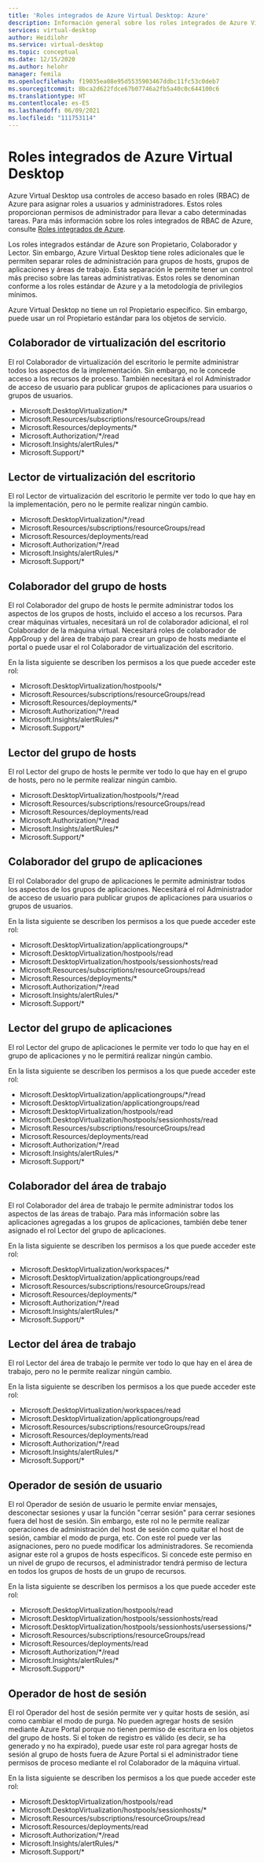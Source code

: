 ```yaml
---
title: 'Roles integrados de Azure Virtual Desktop: Azure'
description: Información general sobre los roles integrados de Azure Virtual Desktop disponibles para el control de acceso basado en roles de Azure.
services: virtual-desktop
author: Heidilohr
ms.service: virtual-desktop
ms.topic: conceptual
ms.date: 12/15/2020
ms.author: helohr
manager: femila
ms.openlocfilehash: f19035ea08e95d5535903467ddbc11fc53c0deb7
ms.sourcegitcommit: 8bca2d622fdce67b07746a2fb5a40c0c644100c6
ms.translationtype: HT
ms.contentlocale: es-ES
ms.lasthandoff: 06/09/2021
ms.locfileid: "111753114"
---
```

# <a name="built-in-roles-for-azure-virtual-desktop"></a>Roles integrados de Azure Virtual Desktop

Azure Virtual Desktop usa controles de acceso basado en roles (RBAC) de Azure para asignar roles a usuarios y administradores. Estos roles proporcionan permisos de administrador para llevar a cabo determinadas tareas. Para más información sobre los roles integrados de RBAC de Azure, consulte [Roles integrados de Azure](../role-based-access-control/built-in-roles.md).

Los roles integrados estándar de Azure son Propietario, Colaborador y Lector. Sin embargo, Azure Virtual Desktop tiene roles adicionales que le permiten separar roles de administración para grupos de hosts, grupos de aplicaciones y áreas de trabajo. Esta separación le permite tener un control más preciso sobre las tareas administrativas. Estos roles se denominan conforme a los roles estándar de Azure y a la metodología de privilegios mínimos.

Azure Virtual Desktop no tiene un rol Propietario específico. Sin embargo, puede usar un rol Propietario estándar para los objetos de servicio.

## <a name="desktop-virtualization-contributor"></a>Colaborador de virtualización del escritorio

El rol Colaborador de virtualización del escritorio le permite administrar todos los aspectos de la implementación. Sin embargo, no le concede acceso a los recursos de proceso. También necesitará el rol Administrador de acceso de usuario para publicar grupos de aplicaciones para usuarios o grupos de usuarios.


- Microsoft.DesktopVirtualization/\* 
- Microsoft.Resources/subscriptions/resourceGroups/read
- Microsoft.Resources/deployments/\*
- Microsoft.Authorization/\*/read
- Microsoft.Insights/alertRules/\*
- Microsoft.Support/\*

## <a name="desktop-virtualization-reader"></a>Lector de virtualización del escritorio

El rol Lector de virtualización del escritorio le permite ver todo lo que hay en la implementación, pero no le permite realizar ningún cambio.

- Microsoft.DesktopVirtualization/\*/read
- Microsoft.Resources/subscriptions/resourceGroups/read
- Microsoft.Resources/deployments/read
- Microsoft.Authorization/\*/read
- Microsoft.Insights/alertRules/\*
- Microsoft.Support/\*

## <a name="host-pool-contributor"></a>Colaborador del grupo de hosts

El rol Colaborador del grupo de hosts le permite administrar todos los aspectos de los grupos de hosts, incluido el acceso a los recursos. Para crear máquinas virtuales, necesitará un rol de colaborador adicional, el rol Colaborador de la máquina virtual. Necesitará roles de colaborador de AppGroup y del área de trabajo para crear un grupo de hosts mediante el portal o puede usar el rol Colaborador de virtualización del escritorio.

En la lista siguiente se describen los permisos a los que puede acceder este rol:

- Microsoft.DesktopVirtualization/hostpools/\*
- Microsoft.Resources/subscriptions/resourceGroups/read
- Microsoft.Resources/deployments/\*
- Microsoft.Authorization/\*/read
- Microsoft.Insights/alertRules/\*
- Microsoft.Support/\*

## <a name="host-pool-reader"></a>Lector del grupo de hosts

El rol Lector del grupo de hosts le permite ver todo lo que hay en el grupo de hosts, pero no le permite realizar ningún cambio.

- Microsoft.DesktopVirtualization/hostpools/\*/read
- Microsoft.Resources/subscriptions/resourceGroups/read
- Microsoft.Resources/deployments/read
- Microsoft.Authorization/\*/read
- Microsoft.Insights/alertRules/\*
- Microsoft.Support/\*

## <a name="application-group-contributor"></a>Colaborador del grupo de aplicaciones

El rol Colaborador del grupo de aplicaciones le permite administrar todos los aspectos de los grupos de aplicaciones. Necesitará el rol Administrador de acceso de usuario para publicar grupos de aplicaciones para usuarios o grupos de usuarios.

En la lista siguiente se describen los permisos a los que puede acceder este rol:

- Microsoft.DesktopVirtualization/applicationgroups/\*
- Microsoft.DesktopVirtualization/hostpools/read
- Microsoft.DesktopVirtualization/hostpools/sessionhosts/read
- Microsoft.Resources/subscriptions/resourceGroups/read
- Microsoft.Resources/deployments/\*
- Microsoft.Authorization/\*/read
- Microsoft.Insights/alertRules/\*
- Microsoft.Support/\*

## <a name="application-group-reader"></a>Lector del grupo de aplicaciones

El rol Lector del grupo de aplicaciones le permite ver todo lo que hay en el grupo de aplicaciones y no le permitirá realizar ningún cambio.

En la lista siguiente se describen los permisos a los que puede acceder este rol:

- Microsoft.DesktopVirtualization/applicationgroups/\*/read
- Microsoft.DesktopVirtualization/applicationgroups/read
- Microsoft.DesktopVirtualization/hostpools/read
- Microsoft.DesktopVirtualization/hostpools/sessionhosts/read
- Microsoft.Resources/subscriptions/resourceGroups/read
- Microsoft.Resources/deployments/read
- Microsoft.Authorization/\*/read
- Microsoft.Insights/alertRules/\*
- Microsoft.Support/\*

## <a name="workspace-contributor"></a>Colaborador del área de trabajo

El rol Colaborador del área de trabajo le permite administrar todos los aspectos de las áreas de trabajo. Para más información sobre las aplicaciones agregadas a los grupos de aplicaciones, también debe tener asignado el rol Lector del grupo de aplicaciones.

En la lista siguiente se describen los permisos a los que puede acceder este rol:

- Microsoft.DesktopVirtualization/workspaces/\*
- Microsoft.DesktopVirtualization/applicationgroups/read
- Microsoft.Resources/subscriptions/resourceGroups/read
- Microsoft.Resources/deployments/\*
- Microsoft.Authorization/\*/read
- Microsoft.Insights/alertRules/\*
- Microsoft.Support/\*

## <a name="workspace-reader"></a>Lector del área de trabajo

El rol Lector del área de trabajo le permite ver todo lo que hay en el área de trabajo, pero no le permite realizar ningún cambio.

En la lista siguiente se describen los permisos a los que puede acceder este rol:

- Microsoft.DesktopVirtualization/workspaces/read
- Microsoft.DesktopVirtualization/applicationgroups/read
- Microsoft.Resources/subscriptions/resourceGroups/read
- Microsoft.Resources/deployments/read
- Microsoft.Authorization/\*/read
- Microsoft.Insights/alertRules/\*
- Microsoft.Support/\*

## <a name="user-session-operator"></a>Operador de sesión de usuario

El rol Operador de sesión de usuario le permite enviar mensajes, desconectar sesiones y usar la función "cerrar sesión" para cerrar sesiones fuera del host de sesión. Sin embargo, este rol no le permite realizar operaciones de administración del host de sesión como quitar el host de sesión, cambiar el modo de purga, etc. Con este rol puede ver las asignaciones, pero no puede modificar los administradores. Se recomienda asignar este rol a grupos de hosts específicos. Si concede este permiso en un nivel de grupo de recursos, el administrador tendrá permiso de lectura en todos los grupos de hosts de un grupo de recursos.

En la lista siguiente se describen los permisos a los que puede acceder este rol:

- Microsoft.DesktopVirtualization/hostpools/read
- Microsoft.DesktopVirtualization/hostpools/sessionhosts/read
- Microsoft.DesktopVirtualization/hostpools/sessionhosts/usersessions/\*
- Microsoft.Resources/subscriptions/resourceGroups/read
- Microsoft.Resources/deployments/read
- Microsoft.Authorization/\*/read
- Microsoft.Insights/alertRules/\*
- Microsoft.Support/\*

## <a name="session-host-operator"></a>Operador de host de sesión

El rol Operador del host de sesión permite ver y quitar hosts de sesión, así como cambiar el modo de purga. No pueden agregar hosts de sesión mediante Azure Portal porque no tienen permiso de escritura en los objetos del grupo de hosts. Si el token de registro es válido (es decir, se ha generado y no ha expirado), puede usar este rol para agregar hosts de sesión al grupo de hosts fuera de Azure Portal si el administrador tiene permisos de proceso mediante el rol Colaborador de la máquina virtual.

En la lista siguiente se describen los permisos a los que puede acceder este rol:

- Microsoft.DesktopVirtualization/hostpools/read
- Microsoft.DesktopVirtualization/hostpools/sessionhosts/\*
- Microsoft.Resources/subscriptions/resourceGroups/read
- Microsoft.Resources/deployments/read
- Microsoft.Authorization/\*/read
- Microsoft.Insights/alertRules/\*
- Microsoft.Support/\*
